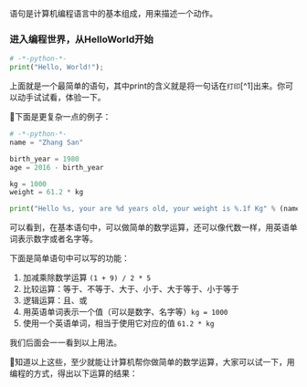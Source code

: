 语句是计算机编程语言中的基本组成，用来描述一个动作。

### 进入编程世界，从HelloWorld开始

```py
# -*-python-*-
print("Hello, World!");
```

上面就是一个最简单的语句，其中print的含义就是将一句话在`打印`[^1]出来。你可以动手试试看，体验一下。

下面是更复杂一点的例子：

```py
# -*-python-*-
name = "Zhang San"

birth_year = 1980
age = 2016 - birth_year

kg = 1000
weight = 61.2 * kg

print("Hello %s, your are %d years old, your weight is %.1f Kg" % (name, age, weight / kg));
```

可以看到，在基本语句中，可以做简单的数学运算，还可以像代数一样，用英语单词表示数字或者名字等。

下面是简单语句中可以写的功能：

1. 加减乘除数学运算 `(1 + 9) / 2 * 5`
2. 比较运算：等于、不等于、大于、小于、大于等于、小于等于
3. 逻辑运算：且、或 
4. 用英语单词表示一个值（可以是数字、名字等）`kg = 1000`
5. 使用一个英语单词，相当于使用它对应的值 `61.2 * kg`

我们后面会一一看到以上用法。

知道以上这些，至少就能让计算机帮你做简单的数学运算，大家可以试一下，用编程的方式，得出以下运算的结果：



